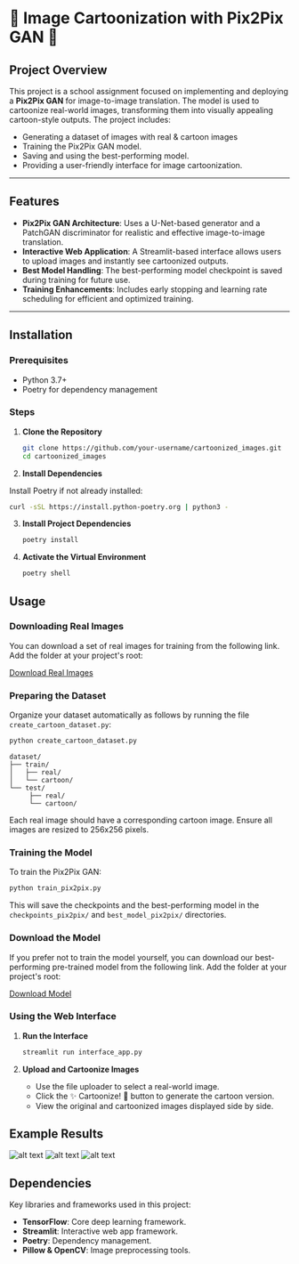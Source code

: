 # 🎨 Image Cartoonization with Pix2Pix GAN 🎨

## Project Overview

This project is a school assignment focused on implementing and deploying a **Pix2Pix GAN** for image-to-image translation. The model is used to cartoonize real-world images, transforming them into visually appealing cartoon-style outputs. The project includes:

- Generating a dataset of images with real & cartoon images
- Training the Pix2Pix GAN model.
- Saving and using the best-performing model.
- Providing a user-friendly interface for image cartoonization.

---

## Features

- **Pix2Pix GAN Architecture**: Uses a U-Net-based generator and a PatchGAN discriminator for realistic and effective image-to-image translation.
- **Interactive Web Application**: A Streamlit-based interface allows users to upload images and instantly see cartoonized outputs.
- **Best Model Handling**: The best-performing model checkpoint is saved during training for future use.
- **Training Enhancements**: Includes early stopping and learning rate scheduling for efficient and optimized training.

---

## Installation

### Prerequisites

- Python 3.7+
- Poetry for dependency management

### Steps

1. **Clone the Repository**

   ```bash
   git clone https://github.com/your-username/cartoonized_images.git
   cd cartoonized_images

2. **Install Dependencies**

Install Poetry if not already installed:

```bash
curl -sSL https://install.python-poetry.org | python3 -

```
3. **Install Project Dependencies**

    ```bash
    poetry install
    ```

4. **Activate the Virtual Environment**

    ```bash
    poetry shell
    ```

## Usage

### Downloading Real Images

You can download a set of real images for training from the following link. Add the folder at your project's root:

[Download Real Images](https://drive.google.com/file/d/1q9Kux4Zhifcx4xTN4A5rm-jPBEhgT6ps/view?usp=sharing)

### Preparing the Dataset

Organize your dataset automatically as follows by running the file `create_cartoon_dataset.py`:

```bash
python create_cartoon_dataset.py
```

```
dataset/
├── train/
│   ├── real/
│   └── cartoon/
└── test/
     ├── real/
     └── cartoon/
```

Each real image should have a corresponding cartoon image. Ensure all images are resized to 256x256 pixels.

### Training the Model

To train the Pix2Pix GAN:

```bash
python train_pix2pix.py
```

This will save the checkpoints and the best-performing model in the `checkpoints_pix2pix/` and `best_model_pix2pix/` directories.

### Download the Model

If you prefer not to train the model yourself, you can download our best-performing pre-trained model from the following link. Add the folder at your project's root:

[Download Model](https://drive.google.com/file/d/1aasSQTYiMpfVCpqhA5EBUbWgb-FHANZm/view?usp=sharing)

### Using the Web Interface

1. **Run the Interface**

    ```bash
    streamlit run interface_app.py
    ```

2. **Upload and Cartoonize Images**
    - Use the file uploader to select a real-world image.
    - Click the ✨ Cartoonize! 🎨 button to generate the cartoon version.
    - View the original and cartoonized images displayed side by side.

## Example Results

![alt text](samples_pix2pix/epoch_10.png)
![alt text](samples_pix2pix/epoch_15.png)
![alt text](samples_pix2pix/epoch_25.png)
## Dependencies

Key libraries and frameworks used in this project:
- **TensorFlow**: Core deep learning framework.
- **Streamlit**: Interactive web app framework.
- **Poetry**: Dependency management.
- **Pillow & OpenCV**: Image preprocessing tools.
